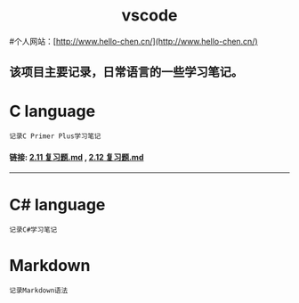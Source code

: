 # <center>vscode</center>

#个人网站：[http://www.hello-chen.cn/](http://www.hello-chen.cn/)

## 该项目主要记录，日常语言的一些学习笔记。

# C language

    记录C Primer Plus学习笔记
#### 链接: [2.11 复习题.md](https://github.com/Hello-Chen/vscode/blob/master/C%20language/C%20learning%20notes/2.11%20%E5%A4%8D%E4%B9%A0%E9%A2%98.md#211复习题) , [2.12 复习题.md](https://github.com/Hello-Chen/vscode/blob/master/C%20language/C%20learning%20notes/2.12%20%E7%BC%96%E7%A8%8B%E7%BB%83%E4%B9%A0.md)

----

# C# language

    记录C#学习笔记

# Markdown

    记录Markdown语法

